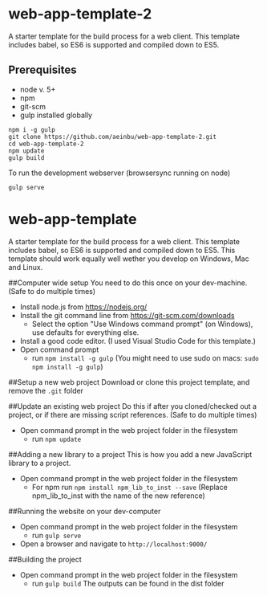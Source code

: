 # web-app-template-2
A starter template for the build process for a web client.
This template includes babel, so ES6 is supported and compiled down to ES5.

## Prerequisites
- node v. 5+
- npm
- git-scm
- gulp installed globally


```
npm i -g gulp
git clone https://github.com/aeinbu/web-app-template-2.git
cd web-app-template-2
npm update
gulp build
```

To run the development webserver (browsersync running on node)
```
gulp serve
```



# web-app-template
A starter template for the build process for a web client.
This template includes babel, so ES6 is supported and compiled down to ES5.
This template should work equally well wether you develop on Windows, Mac and Linux.

##Computer wide setup
You need to do this once on your dev-machine. (Safe to do multiple times)
- Install node.js from https://nodejs.org/
- Install the git command line from https://git-scm.com/downloads
  - Select the option "Use Windows command prompt" (on Windows), use defaults for everything else.
- Install a good code editor. (I used Visual Studio Code for this template.)
- Open command prompt
  - run `npm install -g gulp` (You might need to use sudo on macs: `sudo npm install -g gulp`)

##Setup a new web project
Download or clone this project template, and remove the `.git` folder

##Update an existing web project
Do this if after you cloned/checked out a project, or if there are missing script references. (Safe to do multiple times)
- Open command prompt in the web project folder in the filesystem
  - run `npm update`

##Adding a new library to a project
This is how you add a new JavaScript library to a project.
- Open command prompt in the web project folder in the filesystem
  - For npm run `npm install npm_lib_to_inst --save` (Replace npm_lib_to_inst with the name of the new reference)

##Running the website on your dev-computer
- Open command prompt in the web project folder in the filesystem
  - run `gulp serve`
- Open a browser and navigate to `http://localhost:9000/`

##Building the project
- Open command prompt in the web project folder in the filesystem
  - run `gulp build`
The outputs can be found in the dist folder

